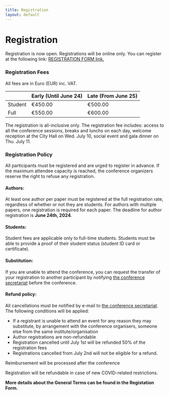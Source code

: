 ```yaml
---
title: Registration
layout: default
---
```


# Registration

Registration is now open. Registrations will be online only. You can register at the following link: [REGISTRATION FORM link.](https://v4.event-vert.org/en/ssdbm2024/)

### Registration Fees

All fees are in Euro (EUR) inc. VAT. 

|                  | Early (Until June 24) | Late (From June 25) |
|------------------|----------------|------------------|
| Student    | €450.00       | €500.00        |
| Full     | €550.00        | €600.00          |


The registration is all-inclusive only. The registration fee includes: access to all the conference sessions, breaks and lunchs on each day, welcome reception at the City Hall on Wed. July 10, social event and gala dinner on Thu. July 11.

### Registration Policy

All participants must be registered and are urged to register in advance. If the maximum attendee capacity is reached, the conference organizers reserve the right to refuse any registration.

#### Authors:
At least one author per paper must be registered at the full registration rate, regardless of whether or not they are students. For authors with multiple papers, one registration is required for each paper. The deadline for author registration is **June 24th, 2024**.

#### Students:
Student fees are applicable only to full-time students. Students must be able to provide a proof of their student status (student ID card or certificate).

#### Substitution:
If you are unable to attend the conference, you can request the transfer of your registration to another participant by notifying [the conference secretariat](mailto:edith.blin@inria.fr,c.foubert@agence-vert.com) before the conference.

#### Refund policy:
All cancellations must be notified by e-mail to [the conference secretariat](mailto:edith.blin@inria.fr,c.foubert@agence-vert.com). The following conditions will be applied:

* If a registrant is unable to attend an event for any reason they may substitute, by arrangement with the conference organisers, someone else from the same institute/organisation
*  Author registrations are non-refundable
* Registration cancelled until July 1st will be refunded 50% of the registration fees
* Registrations cancelled from July 2nd will not be eligible for a refund.

Reimbursement will be processed after the conference

Registration will be refundable in case of new COVID-related restrictions. 

**More details about the General Terms can be found in the Registation Form.**
